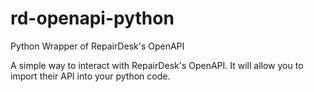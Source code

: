 # rd-openapi-python
Python Wrapper of RepairDesk's OpenAPI

A simple way to interact with RepairDesk's OpenAPI.
It will allow you to import their API into your python code.
 
